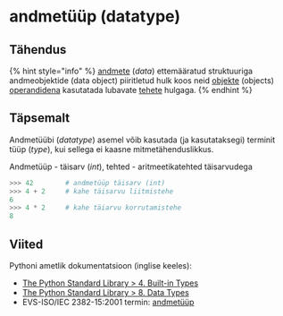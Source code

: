 # andmetüüp \(datatype\)

## Tähendus

{% hint style="info" %}
[andmete](andmed-data.md) \(_data_\) ettemääratud struktuuriga andmeobjektide \(data object\) piiritletud hulk koos neid [objekte](objekt-object.md) \(objects\) [operandidena](operand-operand.md) kasutatada lubavate [tehete](tehe-operation.md) hulgaga.
{% endhint %}

## Täpsemalt

Andmetüübi \(_datatype_\) asemel võib kasutada \(ja kasutataksegi\) terminit tüüp \(_type_\), kui sellega ei kaasne mitmetähenduslikkus.

Andmetüüp - täisarv \(_int_\), tehted - aritmeetikatehted täisarvudega 

```python
>>> 42        # andmetüüp täisarv (int)
>>> 4 + 2     # kahe täisarvu liitmistehe
6
>>> 4 * 2     # kahe täiarvu korrutamistehe
8
```

## Viited

Pythoni ametlik dokumentatsioon \(inglise keeles\):

* [The Python Standard Library &gt; 4. Built-in Types](https://docs.python.org/3/library/stdtypes.html#built-in-types)
* [The Python Standard Library &gt; 8. Data Types](https://docs.python.org/3/library/datatypes.html#data-types)
* EVS-ISO/IEC 2382-15:2001 termin: [andmetüüp](http://www.eki.ee/dict/its/index.cgi?Q=D329BB60-6C03-1014-88DC-FC5F0DBED45A&F=GUID&C01=1&C02=0&C10=1)

